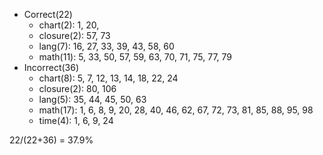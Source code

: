 * Correct(22)
  * chart(2): 1, 20,
  * closure(2): 57, 73
  * lang(7): 16, 27, 33, 39, 43, 58, 60
  * math(11): 5, 33, 50, 57, 59, 63, 70, 71, 75, 77, 79
* Incorrect(36)
  * chart(8): 5, 7, 12, 13, 14, 18, 22, 24
  * closure(2): 80, 106
  * lang(5): 35, 44, 45, 50, 63
  * math(17): 1, 6, 8, 9, 20, 28, 40, 46, 62, 67, 72, 73, 81, 85, 88, 95, 98
  * time(4): 1, 6, 9, 24

22/(22+36) = 37.9%